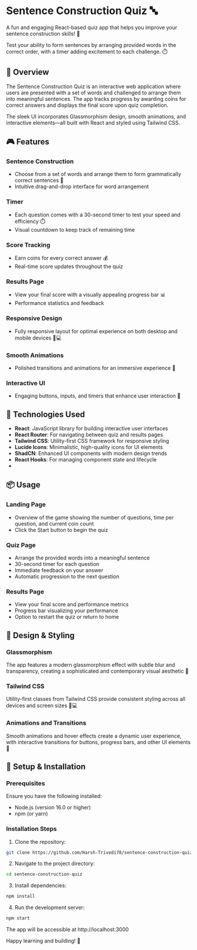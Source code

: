 # Sentence Construction Quiz 🔤

A fun and engaging React-based quiz app that helps you improve your sentence construction skills! 🌟

Test your ability to form sentences by arranging provided words in the correct order, with a timer adding excitement to each challenge. ⏱️



## 📝 Overview

The Sentence Construction Quiz is an interactive web application where users are presented with a set of words and challenged to arrange them into meaningful sentences. The app tracks progress by awarding coins for correct answers and displays the final score upon quiz completion.

The sleek UI incorporates Glassmorphism design, smooth animations, and interactive elements—all built with React and styled using Tailwind CSS.

## 🎮 Features

### Sentence Construction
- Choose from a set of words and arrange them to form grammatically correct sentences 🧩
- Intuitive drag-and-drop interface for word arrangement

### Timer
- Each question comes with a 30-second timer to test your speed and efficiency ⏱️
- Visual countdown to keep track of remaining time

### Score Tracking
- Earn coins for every correct answer 💰
- Real-time score updates throughout the quiz

### Results Page
- View your final score with a visually appealing progress bar 📊
- Performance statistics and feedback

### Responsive Design
- Fully responsive layout for optimal experience on both desktop and mobile devices 📱💻

### Smooth Animations
- Polished transitions and animations for an immersive experience 🌟

### Interactive UI
- Engaging buttons, inputs, and timers that enhance user interaction 🎯

## 🔧 Technologies Used

- **React**: JavaScript library for building interactive user interfaces
- **React Router**: For navigating between quiz and results pages
- **Tailwind CSS**: Utility-first CSS framework for responsive styling
- **Lucide Icons**: Minimalistic, high-quality icons for UI elements
- **ShadCN**: Enhanced UI components with modern design trends
- **React Hooks**: For managing component state and lifecycle
- 
## 📦 Usage

### Landing Page
- Overview of the game showing the number of questions, time per question, and current coin count
- Click the Start button to begin the quiz

### Quiz Page
- Arrange the provided words into a meaningful sentence
- 30-second timer for each question
- Immediate feedback on your answer
- Automatic progression to the next question

### Results Page
- View your final score and performance metrics
- Progress bar visualizing your performance
- Option to restart the quiz or return to home


## 🎨 Design & Styling

### Glassmorphism
The app features a modern glassmorphism effect with subtle blur and transparency, creating a sophisticated and contemporary visual aesthetic 🌿

### Tailwind CSS
Utility-first classes from Tailwind CSS provide consistent styling across all devices and screen sizes 📱💻

### Animations and Transitions
Smooth animations and hover effects create a dynamic user experience, with interactive transitions for buttons, progress bars, and other UI elements 🎨


## 🚀 Setup & Installation

### Prerequisites

Ensure you have the following installed:
- Node.js (version 16.0 or higher)
- npm (or yarn)

### Installation Steps

1. Clone the repository:
```bash
git clone https://github.com/Harsh-Trivedi78/sentence-construction-quiz.git
```

2. Navigate to the project directory:
```bash
cd sentence-construction-quiz
```

3. Install dependencies:
```bash
npm install
```

4. Run the development server:
```bash
npm start
```

The app will be accessible at http://localhost:3000


Happy learning and building! 🚀
